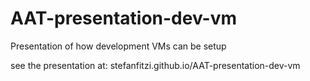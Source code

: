 # AAT-presentation-dev-vm
Presentation of how development VMs can be setup

see the presentation at: stefanfitzi.github.io/AAT-presentation-dev-vm
